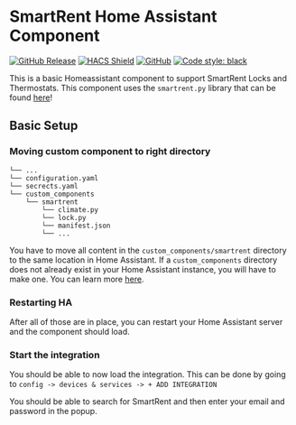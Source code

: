 # SmartRent Home Assistant Component

[![GitHub Release][releases-shield]][releases]
[![HACS Shield][hacs-shield]](https://github.com/hacs/integration)
[![GitHub][license-shield]](LICENSE.txt)
[![Code style: black][black-shield]](https://github.com/psf/black)


This is a basic Homeassistant component to support SmartRent Locks and Thermostats. This component uses the `smartrent.py` library that can be found [here](https://github.com/ZacheryThomas/smartrent.py)!

## Basic Setup

### Moving custom component to right directory
```
└── ...
└── configuration.yaml
└── secrects.yaml
└── custom_components
    └── smartrent
        └── climate.py
        └── lock.py
        └── manifest.json
        └── ...
```

You have to move all content in the `custom_components/smartrent` directory to the same location in Home Assistant. If a `custom_components` directory does not already exist in your Home Assistant instance, you will have to make one. You can learn more [here](https://developers.home-assistant.io/docs/creating_integration_file_structure#where-home-assistant-looks-for-integrations).

### Restarting HA
After all of those are in place, you can restart your Home Assistant server and the component should load.

### Start the integration
You should be able to now load the integration. This can be done by going to `config -> devices & services -> + ADD INTEGRATION`

You should be able to search for SmartRent and then enter your email and password in the popup.

[license-shield]: https://img.shields.io/github/license/zacherythomas/homeassistant-smartrent.svg?style=for-the-badge
[hacs-shield]: https://img.shields.io/badge/HACS-Custom-41BDF5.svg?style=for-the-badge
[black-shield]: https://img.shields.io/badge/code%20style-black-000000.svg?style=for-the-badge

[releases-shield]: https://img.shields.io/github/release/zacherythomas/homeassistant-smartrent.svg?style=for-the-badge
[releases]: https://github.com/zacherythomas/homeassistant-smartrent/releases
[commits-shield]: https://img.shields.io/github/commit-activity/y/zacherythomas/homeassistant-smartrent.svg?style=for-the-badge
[commits]: https://github.com/zacherythomas/homeassistant-smartrent/commits/master
